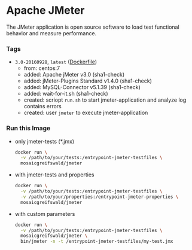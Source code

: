 # Apache JMeter
The JMeter application is open source software to load test functional behavior and measure performance.

### Tags
* `3.0-20160928`, `latest` ([Dockerfile](https://github.com/mosaic-hgw/jMeter/blob/master/Dockerfile))
  - from: centos:7
  - added: Apache jMeter v3.0 (sha1-check)
  - added: jMeter-Plugins Standard v1.4.0 (sha1-check)
  - added: MySQL-Connector v5.1.39 (sha1-check)
  - added: wait-for-it.sh (sha1-check)
  - created: scriopt `run.sh` to start jmeter-application and analyze log contains errors
  - created: user `jmeter` to execute jmeter-application

### Run this Image
* only jmeter-tests (*.jmx)
  ```sh
  docker run \
    -v /path/to/your/tests:/entrypoint-jmeter-testfiles \
    mosaicgreifswald/jmeter
  ```

* with jmeter-tests and properties
  ```sh
  docker run \
    -v /path/to/your/tests:/entrypoint-jmeter-testfiles \
    -v /path/to/your/properties:/entrypoint-jmeter-properties \
    mosaicgreifswald/jmeter
  ```

* with custom parameters
  ```sh
  docker run \
    -v /path/to/your/tests:/entrypoint-jmeter-testfiles \
    mosaicgreifswald/jmeter \
    bin/jmeter -n -t /entrypoint-jmeter-testfiles/my-test.jmx
  ```
